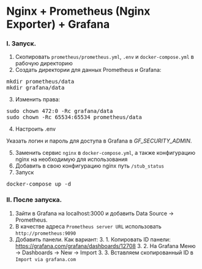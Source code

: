 # Nginx + Prometheus (Nginx Exporter) + Grafana

### I. Запуск.
1. Скопировать `prometheus/prometheus.yml`, `.env` и `docker-compose.yml` в рабочую директорию
2. Создать директории для данных Prometheus и Grafana:
<pre>mkdir prometheus/data
mkdir grafana/data</pre>
3. Изменить права:
<pre>
sudo chown 472:0 -Rc grafana/data
sudo chown -Rc 65534:65534 prometheus/data
</pre>
4. Настроить .env
   
Указать логин и пароль для доступа в Grafana в <i>GF_SECURITY_ADMIN</i>. 

5. Заменить сервис `nginx` в `docker-compose.yml`, а также конфигурацию nginx на необходимую для использования
6. Добавить в свою конфигурацию nginx путь `/stub_status`
7. Запуск
<pre>
docker-compose up -d
</pre>

### II. После запуска.
1. Зайти в Grafana на localhost:3000 и добавить Data Source -> Prometheus. 
2. В качестве адреса `Prometheus server URL` использовать `http://prometheus:9090` 
3. Добавить панели. Как вариант:
    3. 1. Копировать ID панели: https://grafana.com/grafana/dashboards/12708
    3. 2. На Grafana Меню -> Dashboards -> New -> Import
    3. 3. Вставляем скопированный ID в `Import via grafana.com` 


